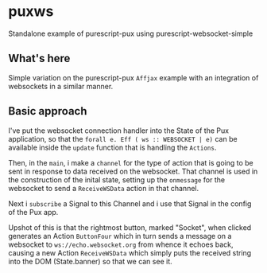 # puxws
Standalone example of purescript-pux using purescript-websocket-simple

## What's here

Simple variation on the purescript-pux `Affjax` example with an integration of websockets in a similar manner.

## Basic approach

I've put the websocket connection handler into the State of the Pux application, so that the `forall e. Eff ( ws :: WEBSOCKET | e)`
can be available inside the `update` function that is handling the `Actions`. 

Then, in the `main`, i make a `channel` for the type of action that is going to be sent in response to data received on the websocket. That channel is used in the construction of the inital state, setting up the `onmessage` for the websocket to send a `ReceiveWSData` action in that channel.

Next i `subscribe` a Signal to this Channel and i use that Signal in the config of the Pux app.

Upshot of this is that the rightmost button, marked "Socket", when clicked generates an Action `ButtonFour` which in turn sends a message on a websocket to `ws://echo.websocket.org` from whence it echoes back, causing a new Action `ReceiveWSData` which simply puts the received string into the DOM (State.banner) so that we can see it.

